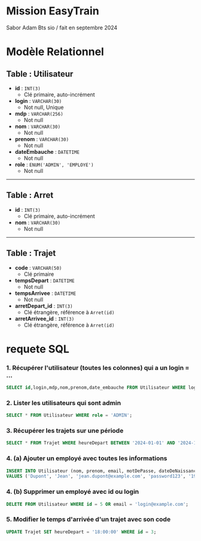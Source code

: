 # Mission EasyTrain
Sabor Adam Bts sio / fait en septembre 2024

# Modèle Relationnel

## Table : Utilisateur
- **id** : `INT(3)`  
  - Clé primaire, auto-incrément
- **login** : `VARCHAR(30)`  
  - Not null, Unique
- **mdp** : `VARCHAR(256)`  
  - Not null
- **nom** : `VARCHAR(30)`  
  - Not null
- **prenom** : `VARCHAR(30)`  
  - Not null
- **dateEmbauche** : `DATETIME`  
  - Not null
- **role** : `ENUM('ADMIN', 'EMPLOYE')`  
  - Not null

---

## Table : Arret
- **id** : `INT(3)`  
  - Clé primaire, auto-incrément
- **nom** : `VARCHAR(30)`  
  - Not null

---

## Table : Trajet
- **code** : `VARCHAR(50)`  
  - Clé primaire
- **tempsDepart** : `DATETIME`  
  - Not null
- **tempsArrivee** : `DATETIME`  
  - Not null
- **arretDepart_id** : `INT(3)`  
  - Clé étrangère, référence à `Arret(id)`
- **arretArrivee_id** : `INT(3)`  
  - Clé étrangère, référence à `Arret(id)`


#  requete SQL
### 1. Récupérer l'utilisateur (toutes les colonnes) qui a un login = ...
```sql
SELECT id,login,mdp,nom,prenom,date_embauche FROM Utilisateur WHERE login="Adam";
```

### 2. Lister les utilisateurs qui sont admin
```sql
SELECT * FROM Utilisateur WHERE role = 'ADMIN';
```

### 3. Récupérer les trajets sur une période
```sql
SELECT * FROM Trajet WHERE heureDepart BETWEEN '2024-01-01' AND '2024-12-31';
```

### 4. (a) Ajouter un employé avec toutes les informations
```sql
INSERT INTO Utilisateur (nom, prenom, email, motDePasse, dateDeNaissance, role) 
VALUES ('Dupont', 'Jean', 'jean.dupont@example.com', 'password123', '1990-04-15', 'EMPLOYE');
```

### 4. (b) Supprimer un employé avec id ou login
```sql
DELETE FROM Utilisateur WHERE id = 5 OR email = 'login@example.com';
```

### 5. Modifier le temps d'arrivée d'un trajet avec son code
```sql
UPDATE Trajet SET heureDepart = '18:00:00' WHERE id = 3;
```



